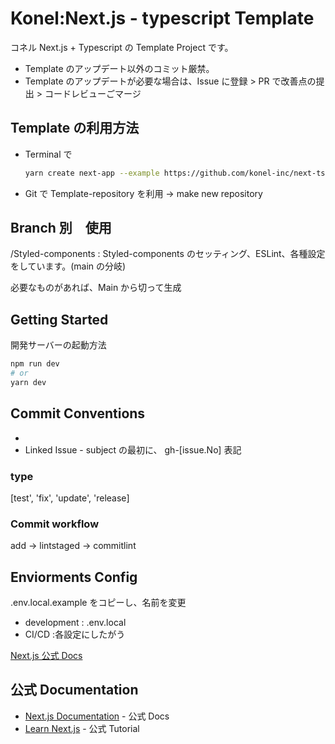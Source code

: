 # Konel:Next.js - typescript Template

コネル Next.js + Typescript の Template Project です。

- Template のアップデート以外のコミット厳禁。
- Template のアップデートが必要な場合は、Issue に登録 > PR で改善点の提出 > コードレビューごマージ

## Template の利用方法

- Terminal で
  ```bash
  yarn create next-app --example https://github.com/konel-inc/next-ts-template [APP_NAME]
  ```
- Git で Template-repository を利用 -> make new repository

## Branch 別　使用

/Styled-components : Styled-components のセッティング、ESLint、各種設定をしています。(main の分岐)

必要なものがあれば、Main から切って生成

## Getting Started

開発サーバーの起動方法

```bash
npm run dev
# or
yarn dev
```

## Commit Conventions

- [type]: [subject]
- Linked Issue - subject の最初に、 gh-[issue.No] 表記

### type

[test', 'fix', 'update', 'release]

### Commit workflow

add -> lintstaged -> commitlint

## Enviorments Config

.env.local.example をコピーし、名前を変更

- development : .env.local
- CI/CD :各設定にしたがう

[Next.js 公式 Docs](https://nextjs.org/docs/basic-features/environment-variables)

## 公式 Documentation

- [Next.js Documentation](https://nextjs.org/docs) - 公式 Docs
- [Learn Next.js](https://nextjs.org/learn) - 公式 Tutorial

